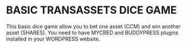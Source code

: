 # BASIC TRANSASSETS DICE GAME

This basic dice game allow you to bet one asset (CCM) and win another asset (SHARES).
You need to have MYCRED and BUDDYPRESS plugins installed in your WORDPRESS website.
